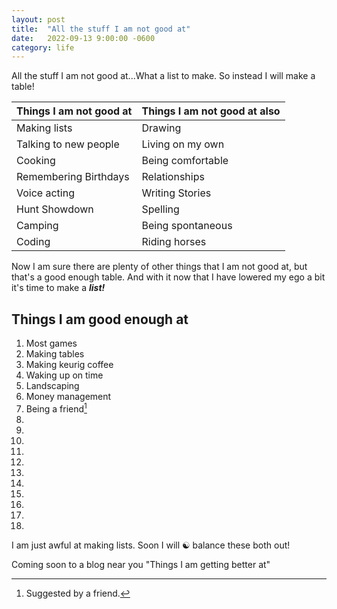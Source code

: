 ```yaml
---
layout: post
title:  "All the stuff I am not good at"
date:   2022-09-13 9:00:00 -0600
category: life
---
```


All the stuff I am not good at...What a list to make. So instead I will make a table!

| Things I am not good at | Things I am not good at also |
|---|---|
| Making lists | Drawing |
| Talking to new people | Living on my own |
| Cooking | Being comfortable |
| Remembering Birthdays | Relationships |
| Voice acting | Writing Stories |
| Hunt Showdown | Spelling |
| Camping | Being spontaneous |
| Coding | Riding horses |

Now I am sure there are plenty of other things that I am not good at, but that's a good enough table. And with it now that I have lowered my ego a bit it's time to make a ***list!***

Things I am good enough at
--------------------
1. Most games
2. Making tables
3. Making keurig coffee
4. Waking up on time
5. Landscaping
6. Money management
7. Being a friend[^1]
8. 
9. 
10. 
11. 
12. 
13. 
14. 
15. 
16. 
17. 
18. 

I am just awful at making lists. Soon I will ☯️ balance these both out!

Coming soon to a blog near you "Things I am getting better at"

[^1]: Suggested by a friend.